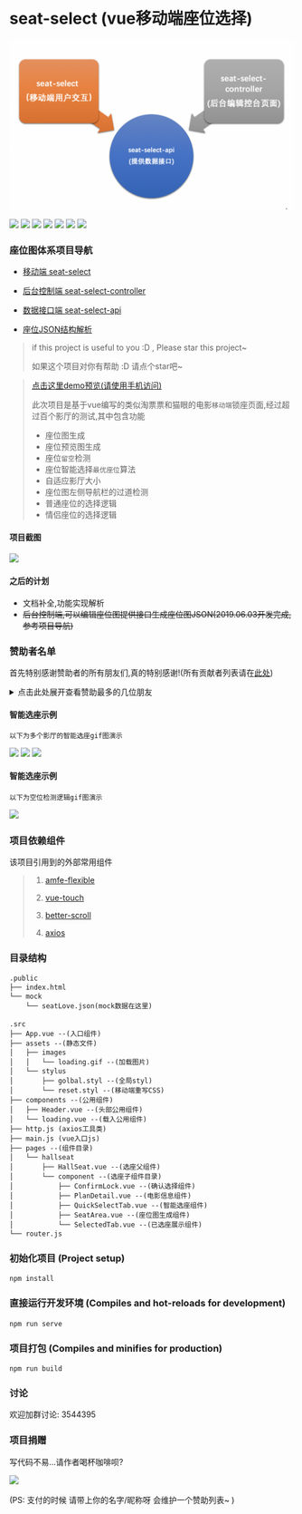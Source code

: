 # seat-select (vue移动端座位选择)

![](https://github.com/zenghao0219/files-store/blob/master/seats/process1.png?raw=true)


![](https://img.shields.io/github/stars/zenghao0219/seat-select.svg?style=social)
![](https://img.shields.io/github/forks/zenghao0219/seat-select.svg?style=social)
![](http://progressed.io/bar/100?title=completed)
![](https://img.shields.io/badge/language-vue-green.svg)
![](https://img.shields.io/github/package-json/dependency-version/zenghao0219/seat-select/vue.svg)
![](https://img.shields.io/github/license/zenghao0219/seat-select.svg)
![](https://img.shields.io/github/release/zenghao0219/seat-select.svg)

### 座位图体系项目导航

- [移动端 seat-select](https://github.com/zenghao0219/seat-select)

- [后台控制端 seat-select-controller](https://github.com/zenghao0219/seat-select-controller)

- [数据接口端 seat-select-api](https://github.com/zenghao0219/seat-select-api)

- [座位JSON结构解析](https://github.com/zenghao0219/seat-select/tree/master/public/mock)


> if this project is useful to you :D , Please star this project~
>
> 如果这个项目对你有帮助 :D 请点个star吧~

> [点击这里demo预览(请使用手机访问)](https://zenghao0219.github.io/seat-select-demo/ "请使用手机访问")
>
> 此次项目是基于vue编写的类似淘票票和猫眼的电影`移动端`锁座页面,经过超过百个影厅的测试,其中包含功能
>
> - 座位图生成
> - 座位预览图生成
> - 座位`留空`检测
> - 座位智能选择`最优座位`算法
> - 自适应影厅大小
> - 座位图左侧导航栏的过道检测
> - 普通座位的选择逻辑
> - 情侣座位的选择逻辑
#### 项目截图

<img src="https://www.xollipop.top/demo.jpg" width="200" hegiht="300"/>

#### 之后的计划

- 文档补全,功能实现解析
- ~~后台控制端,可以编辑座位图提供接口生成座位图JSON(2019.06.03开发完成,参考项目导航)~~

### 赞助者名单
首先特别感谢赞助者的所有朋友们,真的特别感谢!(所有贡献者列表请在[此处](https://github.com/zenghao0219/contributors))
<details>
<summary>点击此处展开查看赞助最多的几位朋友</summary>

1. [*磊 (KaelLuo) (¥6.66)](http://github.com/KaelLuo)
2. *磊 (涅槃) (¥100)
3. *升平 (¥8.88)
</details>

#### 智能选座示例
```
以下为多个影厅的智能选座gif图演示
```
<img src="https://www.xollipop.top/soogif1.gif" width="200" hegiht="300"/>

<img src="https://www.xollipop.top/soogif2.gif" width="200" hegiht="300"/>

<img src="https://www.xollipop.top/soogif3.gif" width="200" hegiht="300"/>

#### 智能选座示例
```
以下为空位检测逻辑gif图演示
```
<img src="https://www.xollipop.top/soogif4.gif" width="200" hegiht="300"/>

### 项目依赖组件

该项目引用到的外部常用组件

> 1. [amfe-flexible](https://github.com/amfe/lib-flexible "阿里巴巴弹性rem布局")
>
> 2. [vue-touch](https://github.com/vuejs/vue-touch "vue-touch")
>
> 3. [better-scroll](https://github.com/ustbhuangyi/better-scroll "better-scroll")
>
> 4. [axios](https://github.com/axios/axios "axios")

### 目录结构
```
.public
├── index.html
└── mock
    └── seatLove.json(mock数据在这里)

.src
├── App.vue --(入口组件)
├── assets --(静态文件)
│   ├── images
│   │   └── loading.gif --(加载图片)
│   └── stylus
│       ├── golbal.styl --(全局styl)
│       └── reset.styl --(移动端重写CSS)
├── components --(公用组件)
│   ├── Header.vue --(头部公用组件)
│   └── loading.vue --(载入公用组件)
├── http.js (axios工具类)
├── main.js (vue入口js)
├── pages --(组件目录)
│   └── hallseat
│       ├── HallSeat.vue --(选座父组件)
│       └── component --(选座子组件目录)
│           ├── ConfirmLock.vue --(确认选择组件)
│           ├── PlanDetail.vue --(电影信息组件)
│           ├── QuickSelectTab.vue --(智能选座组件)
│           ├── SeatArea.vue --(座位图生成组件)
│           └── SelectedTab.vue --(已选座展示组件)
└── router.js
```
### 初始化项目 (Project setup)
```
npm install
```

### 直接运行开发环境 (Compiles and hot-reloads for development)
```
npm run serve
```

### 项目打包 (Compiles and minifies for production)
```
npm run build
```
### 讨论

欢迎加群讨论: 3544395

### 项目捐赠
写代码不易...请作者喝杯咖啡呗?

![](https://www.xollipop.top/pay.jpeg)

(PS: 支付的时候 请带上你的名字/昵称呀 会维护一个赞助列表~ )
